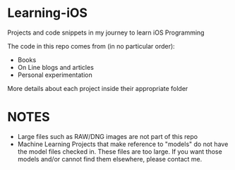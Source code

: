 # Learning-iOS
Projects and code snippets in my journey to learn iOS Programming

The code in this repo comes from (in no particular order):

* Books
* On Line blogs and articles
* Personal experimentation

More details about each project inside their appropriate folder

# NOTES

* Large files such as RAW/DNG images are not part of this repo
* Machine Learning Projects that make reference to "models" do not have the model files checked in. These files are too large. If you want those models and/or cannot find them elsewhere, please contact me.

